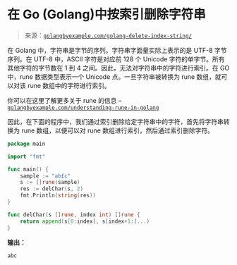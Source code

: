 <!--yml

类别：未分类

日期：2024-10-13 06:13:55

-->

# 在 Go (Golang)中按索引删除字符串

> 来源：[`golangbyexample.com/golang-delete-index-string/`](https://golangbyexample.com/golang-delete-index-string/)

在 Golang 中，字符串是字节的序列。字符串字面量实际上表示的是 UTF-8 字节序列。在 UTF-8 中，ASCII 字符是对应前 128 个 Unicode 字符的单字节。所有其他字符的字节数在 1 到 4 之间。因此，无法对字符串中的字符进行索引。在 GO 中，rune 数据类型表示一个 Unicode 点。一旦字符串被转换为 rune 数组，就可以对该 rune 数组中的字符进行索引。

你可以在这里了解更多关于 rune 的信息 – [`golangbyexample.com/understanding-rune-in-golang`](https://golangbyexample.com/understanding-rune-in-golang)

因此，在下面的程序中，我们通过索引删除给定字符串中的字符，首先将字符串转换为 rune 数组，以便可以对 rune 数组进行索引，然后通过索引删除字符。

```go
package main

import "fmt"

func main() {
    sample := "ab£c"
    s := []rune(sample)
    res := delChar(s, 2)
    fmt.Println(string(res))
}

func delChar(s []rune, index int) []rune {
    return append(s[0:index], s[index+1:]...)
}
```

**输出：**

```go
abc
```
